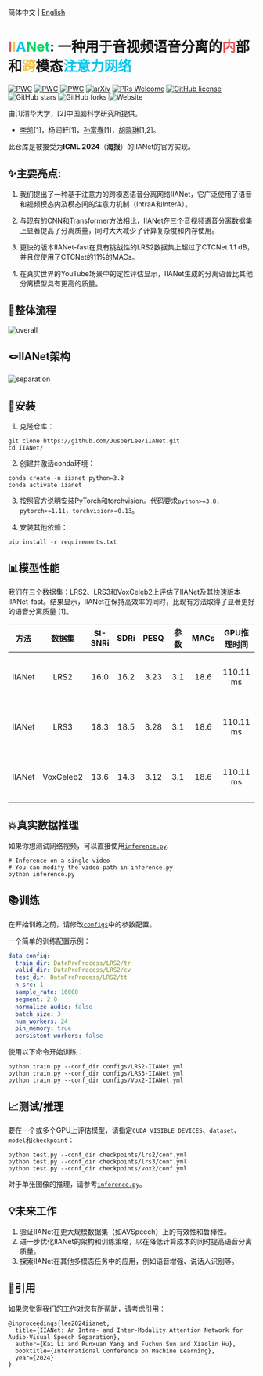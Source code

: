 简体中文 | [English](README.md)

# <font color=E7595C>I</font><font color=F6C446>I</font><font color=00C7EE>A</font><font color=00D465>Net</font>: 一种用于音视频语音分离的<font color=E7595C>内</font>部和<font color=F6C446>跨</font>模态<font color=00C7EE>注意力网络</font>

[![PWC](https://img.shields.io/endpoint.svg?url=https://paperswithcode.com/badge/scanet-a-self-and-cross-attention-network-for/speech-separation-on-lrs2)](https://paperswithcode.com/sota/speech-separation-on-lrs2?p=scanet-a-self-and-cross-attention-network-for)
[![PWC](https://img.shields.io/endpoint.svg?url=https://paperswithcode.com/badge/scanet-a-self-and-cross-attention-network-for/speech-separation-on-lrs3)](https://paperswithcode.com/sota/speech-separation-on-lrs3?p=scanet-a-self-and-cross-attention-network-for)
[![PWC](https://img.shields.io/endpoint.svg?url=https://paperswithcode.com/badge/scanet-a-self-and-cross-attention-network-for/speech-separation-on-voxceleb2)](https://paperswithcode.com/sota/speech-separation-on-voxceleb2?p=scanet-a-self-and-cross-attention-network-for)
[![arXiv](https://img.shields.io/badge/arXiv-2308.08143-b31b1b.svg)](https://arxiv.org/abs/2308.08143)
[![PRs Welcome](https://img.shields.io/badge/PRs-welcome-brightgreen.svg?style=flat-square)](https://makeapullrequest.com) 
[![GitHub license](https://img.shields.io/github/license/JusperLee/IIANet.svg?color=blue)](https://github.com/JusperLee/IIANet/blob/master/LICENSE)
![GitHub stars](https://img.shields.io/github/stars/JusperLee/IIANet)
![GitHub forks](https://img.shields.io/github/forks/JusperLee/IIANet)
![Website](https://img.shields.io/website?url=https%3A%2F%2Fcslikai.cn%2FIIANet%2F&up_message=Demo%20Page&down_message=Demo%20Page&logo=webmin)


由[1]清华大学，[2]中国脑科学研究所提供。
* [李凯](https://cslikai.cn)[1]，杨润轩[1]，[孙富春](https://scholar.google.com/citations?user=DbviELoAAAAJ&hl=en)[1]，[胡晓琳](https://www.xlhu.cn/)[1,2]。

此仓库是被接受为**ICML 2024**（**海报**）的IIANet的官方实现。

## ✨主要亮点:

1. 我们提出了一种基于注意力的跨模态语音分离网络IIANet，它广泛使用了语音和视频模态内及模态间的注意力机制（IntraA和InterA）。

2. 与现有的CNN和Transformer方法相比，IIANet在三个音视频语音分离数据集上显著提高了分离质量，同时大大减少了计算复杂度和内存使用。

3. 更快的版本IIANet-fast在具有挑战性的LRS2数据集上超过了CTCNet 1.1 dB，并且仅使用了CTCNet的11%的MACs。

4. 在真实世界的YouTube场景中的定性评估显示，IIANet生成的分离语音比其他分离模型具有更高的质量。

## 🚀整体流程

![overall](figures/overall.gif)

## 🪢IIANet架构

![separation](figures/separation.gif)

## 🔧安装

1. 克隆仓库：

```shell
git clone https://github.com/JusperLee/IIANet.git 
cd IIANet/
```

2. 创建并激活conda环境：

```shell
conda create -n iianet python=3.8 
conda activate iianet
```

3. 按照[官方说明](https://pytorch.org)安装PyTorch和torchvision。代码要求`python>=3.8`，`pytorch>=1.11`，`torchvision>=0.13`。

4. 安装其他依赖：

```shell 
pip install -r requirements.txt
```

## 📊模型性能  

我们在三个数据集：LRS2、LRS3和VoxCeleb2上评估了IIANet及其快速版本IIANet-fast。结果显示，IIANet在保持高效率的同时，比现有方法取得了显著更好的语音分离质量 [1]。

| 方法 | 数据集 | SI-SNRi | SDRi | PESQ | 参数 | MACs | GPU推理时间 | 下载 |
|:---:|:-----:|:------:|:----:|:----:|:------:|:-----:|:-----------:|:----:|  
| IIANet | LRS2 | 16.0 | 16.2 | 3.23 | 3.1 | 18.6 | 110.11 ms | [配置](configs/LRS2-IIANet.yml)/[模型](https://github.com/JusperLee/IIANet/releases/download/v1.0.0/lrs2.zip) |
| IIANet | LRS3 | 18.3 | 18.5 | 3.28 | 3.1 | 18.6 | 110.11 ms | [配置](configs/LRS3-IIANet.yml)/[模型](https://github.com/JusperLee/IIANet/releases/download/v1.0.0/lrs3.zip) | 
| IIANet | VoxCeleb2 | 13.6 | 14.3 | 3.12 | 3.1 | 18.6 | 110.11 ms| [配置](configs/Vox2-IIANet.yml)/[模型](https://github.com/JusperLee/IIANet/releases/download/v1.0.0/vox2.zip) |

## 💥真实数据推理
如果你想测试网络视频，可以直接使用[`inference.py`](inference.py).
```shell
# Inference on a single video
# You can modify the video path in inference.py
python inference.py
```

## 📚训练

在开始训练之前，请修改[`configs`](configs)中的参数配置。

一个简单的训练配置示例：

```yaml
data_config:
  train_dir: DataPreProcess/LRS2/tr
  valid_dir: DataPreProcess/LRS2/cv
  test_dir: DataPreProcess/LRS2/tt
  n_src: 1
  sample_rate: 16000
  segment: 2.0
  normalize_audio: false
  batch_size: 3
  num_workers: 24
  pin_memory: true
  persistent_workers: false
```

使用以下命令开始训练：

```shell
python train.py --conf_dir configs/LRS2-IIANet.yml
python train.py --conf_dir configs/LRS3-IIANet.yml
python train.py --conf_dir configs/Vox2-IIANet.yml
```

## 📈测试/推理

要在一个或多个GPU上评估模型，请指定`CUDA_VISIBLE_DEVICES`、`dataset`、`model`和`checkpoint`：

```shell
python test.py --conf_dir checkpoints/lrs2/conf.yml
python test.py --conf_dir checkpoints/lrs3/conf.yml
python test.py --conf_dir checkpoints/vox2/conf.yml
```

对于单张图像的推理，请参考[`inference.py`](inference.py)。

## 💡未来工作

1. 验证IIANet在更大规模数据集（如AVSpeech）上的有效性和鲁棒性。
2. 进一步优化IIANet的架构和训练策略，以在降低计算成本的同时提高语音分离质量。
3. 探索IIANet在其他多模态任务中的应用，例如语音增强、说话人识别等。

## 📜引用

如果您觉得我们的工作对您有所帮助，请考虑引用：

```
@inproceedings{lee2024iianet,
  title={IIANet: An Intra- and Inter-Modality Attention Network for Audio-Visual Speech Separation}, 
  author={Kai Li and Runxuan Yang and Fuchun Sun and Xiaolin Hu},
  booktitle={International Conference on Machine Learning},
  year={2024}
}
```